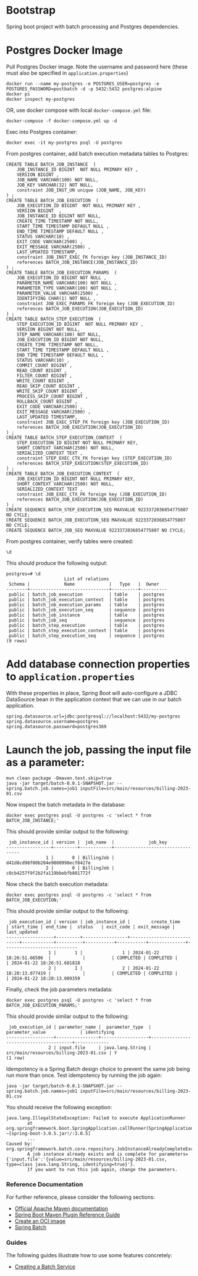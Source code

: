 # Bootstrap
Spring boot project with batch processing and Postgres dependencies.

# Postgres Docker Image
Pull Postgres Docker image. Note the username and password here (these must also be specified in `application.properties`)
```shell
docker run --name my-postgres -e POSTGRES_USER=postgres -e POSTGRES_PASSWORD=postbatch -d -p 5432:5432 postgres:alpine
docker ps
docker inspect my-postgres
```

OR, use docker compose with local `docker-compose.yml` file:
```shell
docker-compose -f docker-compose.yml up -d
```

Exec into Postgres container:
```shell
docker exec -it my-postgres psql -U postgres
```

From postgres container, add batch execution metadata tables to Postgres:
```shell
CREATE TABLE BATCH_JOB_INSTANCE  (
    JOB_INSTANCE_ID BIGINT  NOT NULL PRIMARY KEY ,
    VERSION BIGINT ,
    JOB_NAME VARCHAR(100) NOT NULL,
    JOB_KEY VARCHAR(32) NOT NULL,
    constraint JOB_INST_UN unique (JOB_NAME, JOB_KEY)
) ;
CREATE TABLE BATCH_JOB_EXECUTION  (
    JOB_EXECUTION_ID BIGINT  NOT NULL PRIMARY KEY ,
    VERSION BIGINT  ,
    JOB_INSTANCE_ID BIGINT NOT NULL,
    CREATE_TIME TIMESTAMP NOT NULL,
    START_TIME TIMESTAMP DEFAULT NULL ,
    END_TIME TIMESTAMP DEFAULT NULL ,
    STATUS VARCHAR(10) ,
    EXIT_CODE VARCHAR(2500) ,
    EXIT_MESSAGE VARCHAR(2500) ,
    LAST_UPDATED TIMESTAMP,
    constraint JOB_INST_EXEC_FK foreign key (JOB_INSTANCE_ID)
    references BATCH_JOB_INSTANCE(JOB_INSTANCE_ID)
) ;
CREATE TABLE BATCH_JOB_EXECUTION_PARAMS  (
    JOB_EXECUTION_ID BIGINT NOT NULL ,
    PARAMETER_NAME VARCHAR(100) NOT NULL ,
    PARAMETER_TYPE VARCHAR(100) NOT NULL ,
    PARAMETER_VALUE VARCHAR(2500) ,
    IDENTIFYING CHAR(1) NOT NULL ,
    constraint JOB_EXEC_PARAMS_FK foreign key (JOB_EXECUTION_ID)
    references BATCH_JOB_EXECUTION(JOB_EXECUTION_ID)
) ;
CREATE TABLE BATCH_STEP_EXECUTION  (
    STEP_EXECUTION_ID BIGINT  NOT NULL PRIMARY KEY ,
    VERSION BIGINT NOT NULL,
    STEP_NAME VARCHAR(100) NOT NULL,
    JOB_EXECUTION_ID BIGINT NOT NULL,
    CREATE_TIME TIMESTAMP NOT NULL,
    START_TIME TIMESTAMP DEFAULT NULL ,
    END_TIME TIMESTAMP DEFAULT NULL ,
    STATUS VARCHAR(10) ,
    COMMIT_COUNT BIGINT ,
    READ_COUNT BIGINT ,
    FILTER_COUNT BIGINT ,
    WRITE_COUNT BIGINT ,
    READ_SKIP_COUNT BIGINT ,
    WRITE_SKIP_COUNT BIGINT ,
    PROCESS_SKIP_COUNT BIGINT ,
    ROLLBACK_COUNT BIGINT ,
    EXIT_CODE VARCHAR(2500) ,
    EXIT_MESSAGE VARCHAR(2500) ,
    LAST_UPDATED TIMESTAMP,
    constraint JOB_EXEC_STEP_FK foreign key (JOB_EXECUTION_ID)
    references BATCH_JOB_EXECUTION(JOB_EXECUTION_ID)
) ;
CREATE TABLE BATCH_STEP_EXECUTION_CONTEXT  (
    STEP_EXECUTION_ID BIGINT NOT NULL PRIMARY KEY,
    SHORT_CONTEXT VARCHAR(2500) NOT NULL,
    SERIALIZED_CONTEXT TEXT ,
    constraint STEP_EXEC_CTX_FK foreign key (STEP_EXECUTION_ID)
    references BATCH_STEP_EXECUTION(STEP_EXECUTION_ID)
) ;
CREATE TABLE BATCH_JOB_EXECUTION_CONTEXT  (
    JOB_EXECUTION_ID BIGINT NOT NULL PRIMARY KEY,
    SHORT_CONTEXT VARCHAR(2500) NOT NULL,
    SERIALIZED_CONTEXT TEXT ,
    constraint JOB_EXEC_CTX_FK foreign key (JOB_EXECUTION_ID)
    references BATCH_JOB_EXECUTION(JOB_EXECUTION_ID)
) ;
CREATE SEQUENCE BATCH_STEP_EXECUTION_SEQ MAXVALUE 9223372036854775807 NO CYCLE;
CREATE SEQUENCE BATCH_JOB_EXECUTION_SEQ MAXVALUE 9223372036854775807 NO CYCLE;
CREATE SEQUENCE BATCH_JOB_SEQ MAXVALUE 9223372036854775807 NO CYCLE;
```

From postgres container, verify tables were created:
```shell
\d
```
This should produce the following output:
```shell
postgres=# \d
                      List of relations
 Schema |             Name             |   Type   |  Owner
--------+------------------------------+----------+----------
 public | batch_job_execution          | table    | postgres
 public | batch_job_execution_context  | table    | postgres
 public | batch_job_execution_params   | table    | postgres
 public | batch_job_execution_seq      | sequence | postgres
 public | batch_job_instance           | table    | postgres
 public | batch_job_seq                | sequence | postgres
 public | batch_step_execution         | table    | postgres
 public | batch_step_execution_context | table    | postgres
 public | batch_step_execution_seq     | sequence | postgres
(9 rows)
```

# Add database connection properties to `application.properties`
With these properties in place, Spring Boot will auto-configure a JDBC DataSource bean in the application context that we can use in our batch application.
```properties
spring.datasource.url=jdbc:postgresql://localhost:5432/my-postgres
spring.datasource.username=postgres
spring.datasource.password=postgres369
```

# Launch the job, passing the input file as a parameter:
```shell
mvn clean package -Dmaven.test.skip=true
java -jar target/batch-0.0.1-SNAPSHOT.jar --spring.batch.job.names=job1 inputFile=src/main/resources/billing-2023-01.csv
```

Now inspect the batch metadata in the database:
```shell
docker exec postgres psql -U postgres -c 'select * from BATCH_JOB_INSTANCE;'
```

This should provide similar output to the following:
```shell
 job_instance_id | version |  job_name  |             job_key              
-----------------+---------+------------+----------------------------------
               1 |       0 | BillingJob | d41d8cd98f00b204e9800998ecf8427e
               2 |       0 | BillingJob | c0cb4257f9f2b2fa119bbebfb801772f
```

Now check the batch execution metadata:
```shell
docker exec postgres psql -U postgres -c 'select * from BATCH_JOB_EXECUTION;'
```

This should provide similar output to the following:
```shell
 job_execution_id | version | job_instance_id |        create_time         | start_time | end_time |  status   | exit_code | exit_message |        last_updated        
------------------+---------+-----------------+----------------------------+------------+----------+-----------+-----------+--------------+----------------------------
                1 |       1 |               1 | 2024-01-22 18:26:51.66586  |            |          | COMPLETED | COMPLETED |              | 2024-01-22 18:26:51.681818
                2 |       1 |               2 | 2024-01-22 18:28:13.077419 |            |          | COMPLETED | COMPLETED |              | 2024-01-22 18:28:13.089359 
```

Finally, check the job parameters metadata:
```shell
docker exec postgres psql -U postgres -c 'select * from BATCH_JOB_EXECUTION_PARAMS;'
```

This should provide similar output to the following:
```shell
 job_execution_id | parameter_name |  parameter_type  |            parameter_value             | identifying 
------------------+----------------+------------------+----------------------------------------+-------------
                2 | input.file     | java.lang.String | src/main/resources/billing-2023-01.csv | Y
(1 row)
```

Idempotency is a Spring Batch design choice to prevent the same job being run more than once. Test idempotency by running the job again:
```shell
java -jar target/batch-0.0.1-SNAPSHOT.jar --spring.batch.job.names=job1 inputFile=src/main/resources/billing-2023-01.csv
```

You should receive the following exception:
```shell
java.lang.IllegalStateException: Failed to execute ApplicationRunner
        at org.springframework.boot.SpringApplication.callRunner(SpringApplication.java:763) ~[spring-boot-3.0.5.jar!/:3.0.5]
        ...
Caused by: org.springframework.batch.core.repository.JobInstanceAlreadyCompleteException: 
        A job instance already exists and is complete for parameters={'input.file':'{value=src/main/resources/billing-2023-01.csv, type=class java.lang.String, identifying=true}'}.  
        If you want to run this job again, change the parameters.        
```

### Reference Documentation
For further reference, please consider the following sections:

* [Official Apache Maven documentation](https://maven.apache.org/guides/index.html)
* [Spring Boot Maven Plugin Reference Guide](https://docs.spring.io/spring-boot/docs/3.0.5/maven-plugin/reference/html/)
* [Create an OCI image](https://docs.spring.io/spring-boot/docs/3.0.5/maven-plugin/reference/html/#build-image)
* [Spring Batch](https://docs.spring.io/spring-boot/docs/3.0.5/reference/htmlsingle/#howto.batch)

### Guides
The following guides illustrate how to use some features concretely:

* [Creating a Batch Service](https://spring.io/guides/gs/batch-processing/)

